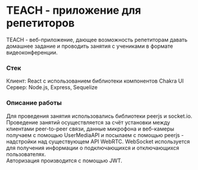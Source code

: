 # TEACH - приложение для репетиторов

TEACH - веб-приложение, дающее возможность репетиторам давать домашнее задание и проводить занятия с учениками в формате видеоконференции.

### Стек
Клиент: React с использованием библиотеки компонентов Chakra UI
Сервер: Node.js, Express, Sequelize

### Описание работы
Для проведения занятия использовались библиотеки peerjs и socket.io. Проведение занятий осуществляется за счёт установки между клиентами peer-to-peer связи, данные микрофона и веб-камеры получаем с помощью UserMediaAPI и посылаем с помощью peerjs - надстройки над существующем API WebRTC. WebSocket используется для получения информации о подключающихся и отключающихся пользователях.  
Авторизация производится с помощью JWT.
